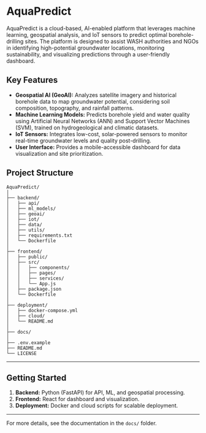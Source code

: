 # AquaPredict

AquaPredict is a cloud-based, AI-enabled platform that leverages machine learning, geospatial analysis, and IoT sensors to predict optimal borehole-drilling sites. The platform is designed to assist WASH authorities and NGOs in identifying high-potential groundwater locations, monitoring sustainability, and visualizing predictions through a user-friendly dashboard.

## Key Features
- **Geospatial AI (GeoAI):** Analyzes satellite imagery and historical borehole data to map groundwater potential, considering soil composition, topography, and rainfall patterns.
- **Machine Learning Models:** Predicts borehole yield and water quality using Artificial Neural Networks (ANN) and Support Vector Machines (SVM), trained on hydrogeological and climatic datasets.
- **IoT Sensors:** Integrates low-cost, solar-powered sensors to monitor real-time groundwater levels and quality post-drilling.
- **User Interface:** Provides a mobile-accessible dashboard for data visualization and site prioritization.

## Project Structure

```
AquaPredict/
│
├── backend/
│   ├── api/
│   ├── ml_models/
│   ├── geoai/
│   ├── iot/
│   ├── data/
│   ├── utils/
│   ├── requirements.txt
│   └── Dockerfile
│
├── frontend/
│   ├── public/
│   ├── src/
│   │   ├── components/
│   │   ├── pages/
│   │   ├── services/
│   │   └── App.js
│   ├── package.json
│   └── Dockerfile
│
├── deployment/
│   ├── docker-compose.yml
│   ├── cloud/
│   └── README.md
│
├── docs/
│
├── .env.example
├── README.md
└── LICENSE
```

---

## Getting Started

1. **Backend:** Python (FastAPI) for API, ML, and geospatial processing.
2. **Frontend:** React for dashboard and visualization.
3. **Deployment:** Docker and cloud scripts for scalable deployment.

---

For more details, see the documentation in the `docs/` folder.
